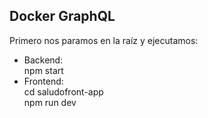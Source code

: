 ## Docker GraphQL

Primero nos paramos en la raíz y ejecutamos:

* Backend: \
    npm start
* Frontend: \
    cd saludofront-app \
    npm run dev 
